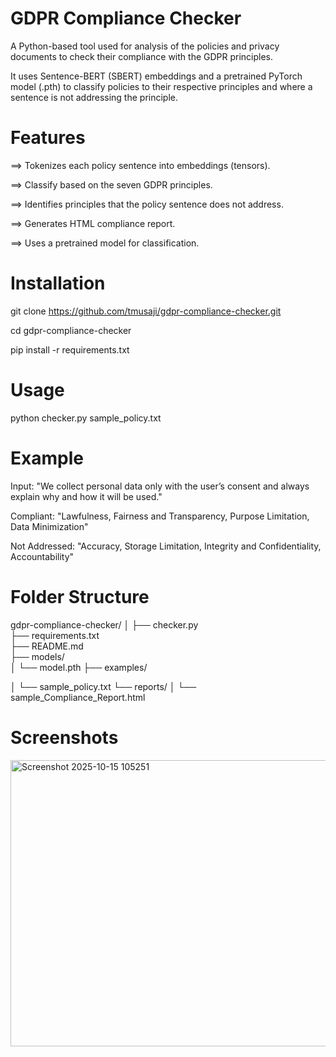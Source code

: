 # GDPR Compliance Checker

A Python-based tool used for analysis of the policies and privacy documents to check their compliance with the GDPR principles.

It uses Sentence-BERT (SBERT) embeddings and a pretrained PyTorch model (.pth) to classify policies to their respective principles and where a sentence is not addressing the principle.

# Features

==> Tokenizes each policy sentence into embeddings (tensors). 

==> Classify based on the seven GDPR principles.

==> Identifies principles that the policy sentence does not address.

==> Generates HTML compliance report.

==> Uses a pretrained model for classification.

# Installation

git clone https://github.com/tmusaji/gdpr-compliance-checker.git

cd gdpr-compliance-checker

pip install -r requirements.txt

# Usage

python checker.py sample_policy.txt

# Example 

Input: "We collect personal data only with the user’s consent and always explain why and how it will be used."

Compliant: "Lawfulness, Fairness and Transparency, Purpose Limitation, Data Minimization"

Not Addressed: "Accuracy, Storage Limitation, Integrity and Confidentiality, Accountability"

# Folder Structure

gdpr-compliance-checker/
│
├── checker.py             
├── requirements.txt       
├── README.md             
├── models/                
│   └── model.pth
├── examples/       

│   └── sample_policy.txt
└── reports/
│   └── sample_Compliance_Report.html     

# Screenshots 

<img width="1272" height="458" alt="Screenshot 2025-10-15 105251" src="https://github.com/user-attachments/assets/7f14ca45-faa8-4953-b065-4c9f9f3ff2ed" />
